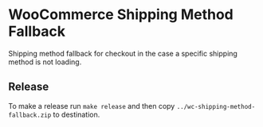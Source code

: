 # WooCommerce Shipping Method Fallback

Shipping method fallback for checkout in the case a specific shipping method is not loading.

## Release

To make a release run `make release` and then copy `../wc-shipping-method-fallback.zip` to destination.
